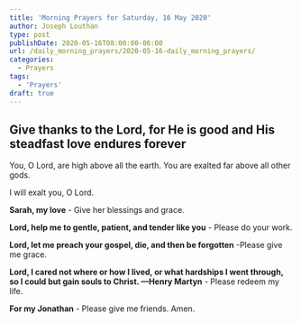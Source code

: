 ```yaml
---
title: 'Morning Prayers for Saturday, 16 May 2020'
author: Joseph Louthan
type: post
publishDate: 2020-05-16T08:00:00-06:00
url: /daily_morning_prayers/2020-05-16-daily_morning_prayers/
categories:
  - Prayers
tags:
  - 'Prayers'
draft: true
---
```

## Give thanks to the Lord, for He is good and His steadfast love endures forever

You, O Lord, are high above all the earth. You are exalted far above all other gods.

I will exalt you, O Lord.

**Sarah, my love** - Give her blessings and grace.

**Lord, help me to gentle, patient, and tender like you** - Please do your work.

**Lord, let me preach your gospel, die, and then be forgotten** -Please give me grace.

**Lord, I cared not where or how I lived, or what hardships I went through, so I could but gain souls to Christ. —Henry Martyn** - Please redeem my life.

**For my Jonathan** - Please give me friends. Amen.

